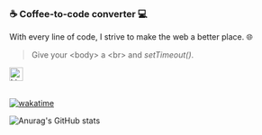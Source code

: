 <!--
**chewmunyoke/chewmunyoke** is a ✨ _special_ ✨ repository because its `README.md` (this file) appears on your GitHub profile.

Here are some ideas to get you started:

- 🔭 I’m currently working on ...
- 🌱 I’m currently learning ...
- 👯 I’m looking to collaborate on ...
- 🤔 I’m looking for help with ...
- 💬 Ask me about ...
- 📫 How to reach me: ...
- 😄 Pronouns: ...
- ⚡ Fun fact: ...
-->

### ☕ Coffee-to-code converter 💻

With every line of code, I strive to make the web a better place. 🌐

> Give your \<body\> a \<br\> and _setTimeout()_.

<a href="https://www.linkedin.com/in/chewmunyoke/">
    <img alt="LinkedIn" width="24px" src="https://www.svgrepo.com/show/299085/linkedin.svg" />
</a>

<br />
<br />

[![wakatime](https://wakatime.com/badge/user/b39df5eb-6ab8-4234-92a5-e1d54a855fe3.svg)](https://wakatime.com/@b39df5eb-6ab8-4234-92a5-e1d54a855fe3)


![Anurag's GitHub stats](https://github-readme-stats.vercel.app/api?username=chewmunyoke&show_icons=true&theme=tokyonight)
